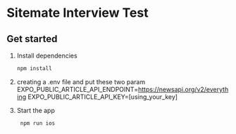 # Sitemate Interview Test

## Get started

1. Install dependencies

   ```bash
   npm install
   ```

2. creating a .env file and put these two param
   EXPO_PUBLIC_ARTICLE_API_ENDPOINT=https://newsapi.org/v2/everything
   EXPO_PUBLIC_ARTICLE_API_KEY=[using_your_key]

3. Start the app

   ```bash
    npm run ios
   ```
